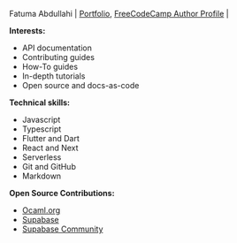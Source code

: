 Fatuma Abdullahi | [Portfolio](https://blog.hijabicoder.dev), [FreeCodeCamp Author Profile](https://www.freecodecamp.org/news/author/fatuma) |

**Interests:**

- API documentation
- Contributing guides
- How-To guides
- In-depth tutorials
- Open source and docs-as-code

**Technical skills:**

- Javascript
- Typescript
- Flutter and Dart
- React and Next
- Serverless
- Git and GitHub
- Markdown

**Open Source Contributions:**

- [Ocaml.org](https://github.com/ocaml/ocaml.org/pulls?q=is%3Apr+author%3AFatumaA+is%3Aclosed)
- [Supabase](https://github.com/supabase/supabase/pulls?q=is%3Apr+author%3AFatumaA+is%3Aclosed)
- [Supabase Community](https://github.com/supabase-community/flutter-auth-ui/pulls?q=is%3Apr+author%3AFatumaA+is%3Aclosed)
